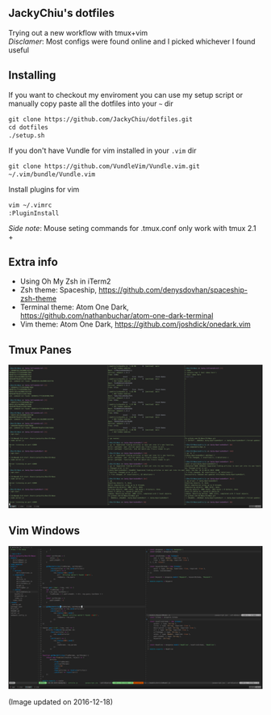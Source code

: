 ## JackyChiu's dotfiles
Trying out a new workflow with tmux+vim <br/>
*Disclamer*: Most configs were found online and I picked whichever I found useful

## Installing
If you want to checkout my enviroment you can use my setup script or manually copy paste all the dotfiles into your `~` dir
 
	git clone https://github.com/JackyChiu/dotfiles.git
	cd dotfiles
	./setup.sh

If you don't have Vundle for vim installed in your `.vim` dir

    git clone https://github.com/VundleVim/Vundle.vim.git ~/.vim/bundle/Vundle.vim

Install plugins for vim

    vim ~/.vimrc
    :PluginInstall

*Side note*: Mouse seting commands for .tmux.conf only work with tmux 2.1 +

## Extra info
- Using Oh My Zsh in iTerm2
- Zsh theme: Spaceship, https://github.com/denysdovhan/spaceship-zsh-theme
- Terminal theme: Atom One Dark, https://github.com/nathanbuchar/atom-one-dark-terminal
- Vim theme: Atom One Dark, https://github.com/joshdick/onedark.vim

## Tmux Panes
![tmux](images/tmux-screenshot.png)

## Vim Windows
![vim](images/vim-screenshot.png)

(Image updated on 2016-12-18) 
